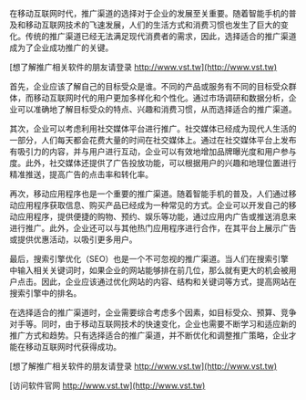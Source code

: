 在移动互联网时代，推广渠道的选择对于企业的发展至关重要。随着智能手机的普及和移动互联网技术的飞速发展，人们的生活方式和消费习惯也发生了巨大的变化。传统的推广渠道已经无法满足现代消费者的需求，因此，选择适合的推广渠道成为了企业成功推广的关键。

[想了解推广相关软件的朋友请登录 http://www.vst.tw](http://www.vst.tw)

首先，企业应该了解自己的目标受众是谁。不同的产品或服务有不同的目标受众群体，而移动互联网时代的用户更加多样化和个性化。通过市场调研和数据分析，企业可以准确地了解目标受众的特点、兴趣和消费习惯，从而选择适合的推广渠道。

其次，企业可以考虑利用社交媒体平台进行推广。社交媒体已经成为现代人生活的一部分，人们每天都会花费大量的时间在社交媒体上。通过在社交媒体平台上发布有吸引力的内容，并与用户进行互动，企业可以有效地增加品牌曝光度和用户参与度。此外，社交媒体还提供了广告投放功能，可以根据用户的兴趣和地理位置进行精准推送，提高广告的点击率和转化率。

再次，移动应用程序也是一个重要的推广渠道。随着智能手机的普及，人们通过移动应用程序获取信息、购买产品已经成为一种常见的方式。企业可以开发自己的移动应用程序，提供便捷的购物、预约、娱乐等功能，通过应用内广告或推送消息来进行推广。此外，企业还可以与其他热门应用程序进行合作，在其平台上展示广告或提供优惠活动，以吸引更多用户。

最后，搜索引擎优化（SEO）也是一个不可忽视的推广渠道。当人们在搜索引擎中输入相关关键词时，如果企业的网站能够排在前几位，那么就有更大的机会被用户点击。因此，企业应该通过优化网站的内容、结构和关键词等方式，提高网站在搜索引擎中的排名。

在选择适合的推广渠道时，企业需要综合考虑多个因素，如目标受众、预算、竞争对手等。同时，由于移动互联网技术的快速变化，企业也需要不断学习和适应新的推广方式和趋势。只有选择适合的推广渠道，并不断优化和调整推广策略，企业才能在移动互联网时代获得成功。

[想了解推广相关软件的朋友请登录 http://www.vst.tw](http://www.vst.tw)


[访问软件官网 http://www.vst.tw](http://www.vst.tw)

